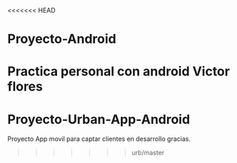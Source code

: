 <<<<<<< HEAD
# Proyecto-Android
Practica personal con android
Victor flores
=======
# Proyecto-Urban-App-Android
Proyecto App movil para captar clientes
en desarrollo
gracias.
>>>>>>> urb/master
